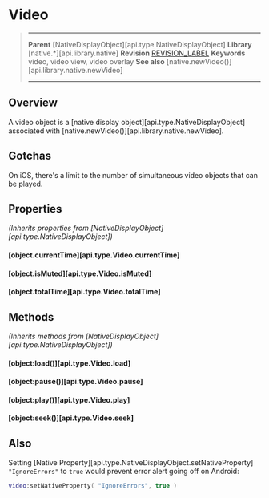 # Video

> --------------------- ------------------------------------------------------------------------------------------
> __Parent__            [NativeDisplayObject][api.type.NativeDisplayObject]
> __Library__           [native.*][api.library.native]
> __Revision__          [REVISION_LABEL](REVISION_URL)
> __Keywords__          video, video view, video overlay
> __See also__          [native.newVideo()][api.library.native.newVideo]
> --------------------- ------------------------------------------------------------------------------------------

## Overview

A video object is a [native display object][api.type.NativeDisplayObject] associated with [native.newVideo()][api.library.native.newVideo].


## Gotchas

On iOS, there's a limit to the number of simultaneous video objects that can be played.


## Properties

_(Inherits properties from [NativeDisplayObject][api.type.NativeDisplayObject])_

#### [object.currentTime][api.type.Video.currentTime]

#### [object.isMuted][api.type.Video.isMuted]

#### [object.totalTime][api.type.Video.totalTime]


## Methods

_(Inherits methods from [NativeDisplayObject][api.type.NativeDisplayObject])_

#### [object:load()][api.type.Video.load]

#### [object:pause()][api.type.Video.pause]

#### [object:play()][api.type.Video.play]

#### [object:seek()][api.type.Video.seek]


## Also

Setting [Native Property][api.type.NativeDisplayObject.setNativeProperty] `"IgnoreErrors"` to `true` would prevent error alert going off on Android:

``````lua
video:setNativeProperty( "IgnoreErrors", true )
``````
